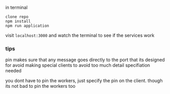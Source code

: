 in terminal

```
clone repo
npm install
npm run application
```

visit `localhost:3000` and watch the terminal to see if the services work


### tips
pin makes sure that any message goes directly to the port that its designed for
avoid making special clients to avoid too much detail specifiation needed

you dont have to pin the workers, just specify the pin on the client. though its not bad to pin the workers too